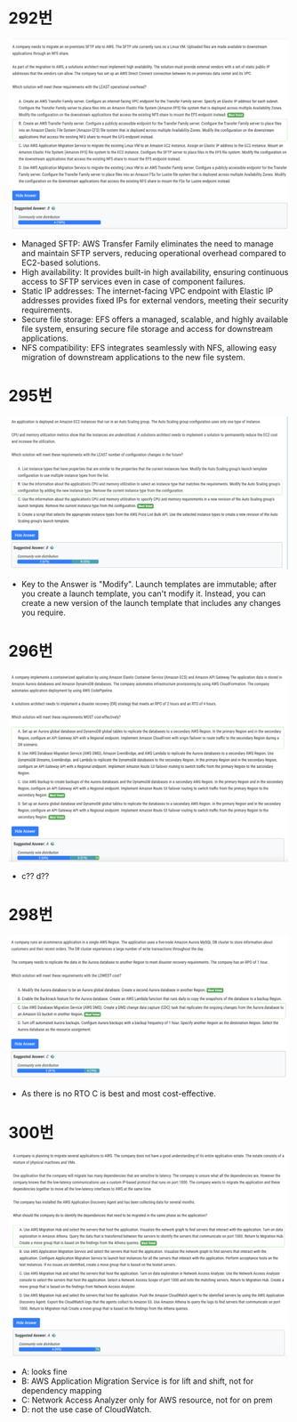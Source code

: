 # 292번

![image-20240123085803630](images/20240123_examtopic_sam_291_300/image-20240123085803630.png)

- Managed SFTP: AWS Transfer Family eliminates the need to manage and maintain SFTP servers, reducing operational overhead compared to EC2-based solutions. 
- High availability: It provides built-in high availability, ensuring continuous access to SFTP services even in case of component failures.
-  Static IP addresses: The internet-facing VPC endpoint with Elastic IP addresses provides fixed IPs for external vendors, meeting their security requirements. 
- Secure file storage: EFS offers a managed, scalable, and highly available file system, ensuring secure file storage and access for downstream applications. 
- NFS compatibility: EFS integrates seamlessly with NFS, allowing easy migration of downstream applications to the new file system.

# 295번

![image-20240123085950187](images/20240123_examtopic_sam_291_300/image-20240123085950187.png)

- Key to the Answer is "Modify". Launch templates are immutable; after you create a launch template, you can't modify it. Instead, you can create a new version of the launch template that includes any changes you require. 

# 296번

![image-20240123090150384](images/20240123_examtopic_sam_291_300/image-20240123090150384.png)

- c?? d??

# 298번

![image-20240123090428515](images/20240123_examtopic_sam_291_300/image-20240123090428515.png)

- As there is no RTO C is best and most cost-effective.

# 300번

![image-20240123091052601](images/20240123_examtopic_sam_291_300/image-20240123091052601.png)

- A: looks fine 
- B: AWS Application Migration Service is for lift and shift, not for dependency mapping 
- C: Network Access Analyzer only for AWS resource, not for on prem 
- D: not the use case of CloudWatch.